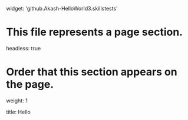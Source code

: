 widget: 'github.Akash-HelloWorld3.skillstests'

# This file represents a page section.
headless: true

# Order that this section appears on the page.
weight: 1

title: Hello